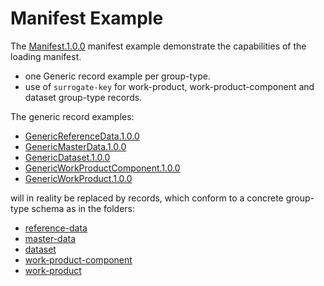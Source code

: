 # Manifest Example

The [Manifest.1.0.0](Manifest.1.0.0.json) manifest example demonstrate 
the capabilities of the loading manifest. 

* one Generic record example per group-type.
* use of `surrogate-key` for work-product, work-product-component and dataset
  group-type records.

The generic record examples:
* [GenericReferenceData.1.0.0](GenericReferenceData.1.0.0.json)
* [GenericMasterData.1.0.0](GenericMasterData.1.0.0.json)
* [GenericDataset.1.0.0](GenericDataset.1.0.0.json)
* [GenericWorkProductComponent.1.0.0](GenericWorkProductComponent.1.0.0.json)
* [GenericWorkProduct.1.0.0](GenericWorkProduct.1.0.0.json)

will in reality be replaced by records, which conform to a concrete group-type
schema as in the folders:
* [reference-data](../reference-data)
* [master-data](../master-data)
* [dataset](../dataset)
* [work-product-component](../work-product-component)
* [work-product](../work-product)

